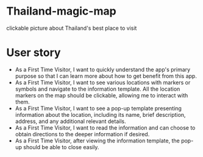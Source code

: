# Thailand-magic-map
clickable picture about Thailand's best place to visit

# User story
 - As a First Time Visitor, I want to quickly understand the app's primary purpose so that I can learn more about how to get benefit from this app.
 - As a First Time Visitor, I want to see various locations with markers or symbols and navigate to the information template. All the location markers on the map should be clickable, allowing me to interact with them.
 - As a First Time Visitor, I want to see a pop-up template presenting information about the location, including its name, brief description, address, and any additional relevant details.
 - As a First Time Visitor, I want to read the information and can choose to obtain directions to the deeper information if desired.
 - As a First Time Visitor, after viewing the information template, the pop-up should be able to close easily.